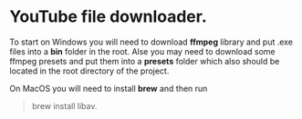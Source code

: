 # YouTube file downloader.

To start on Windows you will need to download **ffmpeg** library and put .exe files into a **bin** folder 
in the root. Alse you may need to download some ffmpeg presets and put them into a **presets** folder
which also should be located in the root directory of the project.

On MacOS you will need to install **brew** and then run
> brew install libav.